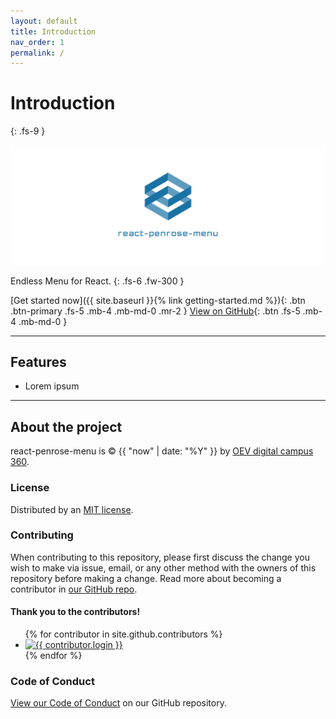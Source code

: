 ```yaml
---
layout: default
title: Introduction
nav_order: 1
permalink: /
---
```


# Introduction
{: .fs-9 }

![Logo of react-penrose-menu](assets/images/banner_1.png)

Endless Menu for React.
{: .fs-6 .fw-300 }

[Get started now]({{ site.baseurl }}{% link getting-started.md %}){: .btn .btn-primary .fs-5 .mb-4 .mb-md-0 .mr-2 } [View on GitHub](https://github.com/oev-berlin/react-penrose-menu){: .btn .fs-5 .mb-4 .mb-md-0 }

---

## Features

- Lorem ipsum

---

## About the project

react-penrose-menu is &copy; {{ "now" | date: "%Y" }} by [OEV digital campus 360](https://digitalcampus360.de/).

### License

Distributed by an [MIT license](https://github.com/oev-berlin/react-penrose-menu/tree/main/LICENSE.txt).

### Contributing

When contributing to this repository, please first discuss the change you wish to make via issue,
email, or any other method with the owners of this repository before making a change. Read more about becoming a contributor in [our GitHub repo](https://github.com/oev-berlin/react-penrose-menu).

#### Thank you to the contributors!

<ul class="list-style-none">
{% for contributor in site.github.contributors %}
  <li class="d-inline-block mr-1">
     <a href="{{ contributor.html_url }}"><img src="{{ contributor.avatar_url }}" width="32" height="32" alt="{{ contributor.login }}"/></a>
  </li>
{% endfor %}
</ul>

### Code of Conduct

[View our Code of Conduct](https://github.com/oev-berlin/.github/blob/main/CODE_OF_CONDUCT.md) on our GitHub repository.
